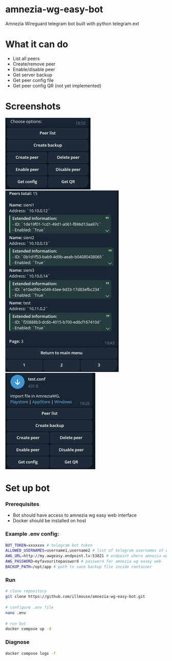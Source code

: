 # amnezia-wg-easy-bot
Amnezia Wireguard telegram bot built with python telegram.ext

# What it can do

* List all peers
* Create/remove peer
* Enable/disable peer
* Get server backup
* Get peer config file
* Get peer config QR (not yet implemented)

# Screenshots

![Main menu](screenshots/main_menu.jpg)
![Peer list](screenshots/peer_list.jpg)
![Peer config](screenshots/new_peer_config.jpg)


# Set up bot

### Prerequisites

* Bot should have access to amnezia wg easy web interface
* Docker should be installed on host

### Example .env config:

``` bash
BOT_TOKEN=xxxxxxx # telegram bot token
ALLOWED_USERNAMES=username1,username2 # list of telegram usernames of users who should be able to use bot
AWG_URL=http://my.awgeasy.endpoint.lv:53821 # endpoint where amnezia wg easey web interface (API) is reachable
AWG_PASSWORD=myfavouritepassword # password for amnezia wg easey web
BACKUP_PATH=/opt/app # path to save backup file incide container
```

### Run

``` bash
# clone repository
git clone https://github.com/illmouse/amnezia-wg-easy-bot.git

# configure .env file
nano .env

# run bot
docker compose up -d
```

### Diagnose
``` bash
docker compose logs -f
```